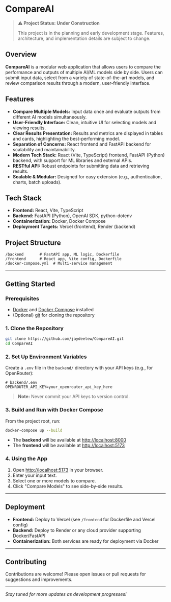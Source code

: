 # CompareAI

> **⚠️ Project Status: Under Construction**
>
> This project is in the planning and early development stage. Features, architecture, and implementation details are subject to change.

## Overview

**CompareAI** is a modular web application that allows users to compare the performance and outputs of multiple AI/ML models side by side. Users can submit input data, select from a variety of state-of-the-art models, and review comparison results through a modern, user-friendly interface.

## Features

- **Compare Multiple Models:** Input data once and evaluate outputs from different AI models simultaneously.
- **User-Friendly Interface:** Clean, intuitive UI for selecting models and viewing results.
- **Clear Results Presentation:** Results and metrics are displayed in tables and cards, highlighting the best-performing model.
- **Separation of Concerns:** React frontend and FastAPI backend for scalability and maintainability.
- **Modern Tech Stack:** React (Vite, TypeScript) frontend, FastAPI (Python) backend, with support for ML libraries and external APIs.
- **RESTful API:** Robust endpoints for submitting data and retrieving results.
- **Scalable & Modular:** Designed for easy extension (e.g., authentication, charts, batch uploads).

## Tech Stack

- **Frontend:** React, Vite, TypeScript
- **Backend:** FastAPI (Python), OpenAI SDK, python-dotenv
- **Containerization:** Docker, Docker Compose
- **Deployment Targets:** Vercel (frontend), Render (backend)

## Project Structure

```
/backend       # FastAPI app, ML logic, Dockerfile
/frontend      # React app, Vite config, Dockerfile
/docker-compose.yml  # Multi-service management
```

---

## Getting Started

### Prerequisites

- [Docker](https://www.docker.com/get-started) and [Docker Compose](https://docs.docker.com/compose/) installed
- (Optional) [git](https://git-scm.com/) for cloning the repository

### 1. Clone the Repository

```bash
git clone https://github.com/jaydeelew/CompareAI.git
cd CompareAI
```

### 2. Set Up Environment Variables

Create a `.env` file in the `backend/` directory with your API keys (e.g., for OpenRouter):

```env
# backend/.env
OPENROUTER_API_KEY=your_openrouter_api_key_here
```

> **Note:** Never commit your API keys to version control.

### 3. Build and Run with Docker Compose

From the project root, run:

```bash
docker-compose up --build
```

- The **backend** will be available at [http://localhost:8000](http://localhost:8000)
- The **frontend** will be available at [http://localhost:5173](http://localhost:5173)

### 4. Using the App

1. Open [http://localhost:5173](http://localhost:5173) in your browser.
2. Enter your input text.
3. Select one or more models to compare.
4. Click "Compare Models" to see side-by-side results.

---

## Deployment

- **Frontend:** Deploy to Vercel (see `/frontend` for Dockerfile and Vercel config)
- **Backend:** Deploy to Render or any cloud provider supporting Docker/FastAPI
- **Containerization:** Both services are ready for deployment via Docker

---

## Contributing

Contributions are welcome! Please open issues or pull requests for suggestions and improvements.

---

_Stay tuned for more updates as development progresses!_
